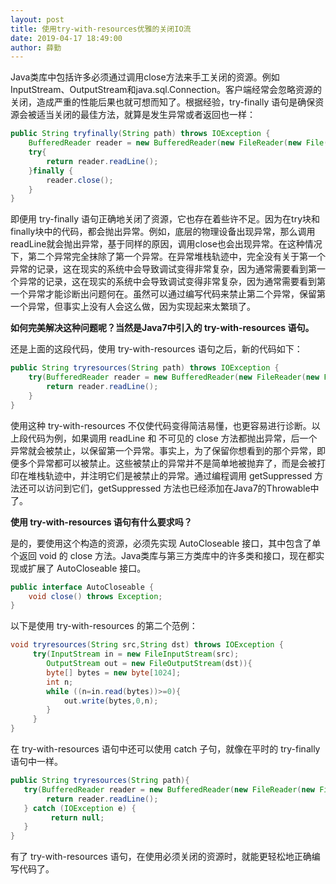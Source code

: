 ```yaml
---
layout: post
title: 使用try-with-resources优雅的关闭IO流
date: 2019-04-17 18:49:00
author: 薛勤
---
```

Java类库中包括许多必须通过调用close方法来手工关闭的资源。例如InputStream、OutputStream和java.sql.Connection。客户端经常会忽略资源的关闭，造成严重的性能后果也就可想而知了。根据经验，try-finally 语句是确保资源会被适当关闭的最佳方法，就算是发生异常或者返回也一样：

```java
public String tryfinally(String path) throws IOException {
    BufferedReader reader = new BufferedReader(new FileReader(new File(path)));
    try{
        return reader.readLine();
    }finally {
        reader.close();
    }
}
```

即便用 try-finally 语句正确地关闭了资源，它也存在着些许不足。因为在try块和finally块中的代码，都会抛出异常。例如，底层的物理设备出现异常，那么调用readLine就会抛出异常，基于同样的原因，调用close也会出现异常。在这种情况下，第二个异常完全抹除了第一个异常。在异常堆栈轨迹中，完全没有关于第一个异常的记录，这在现实的系统中会导致调试变得非常复杂，因为通常需要看到第一个异常的记录，这在现实的系统中会导致调试变得非常复杂，因为通常需要看到第一个异常才能诊断出问题何在。虽然可以通过编写代码来禁止第二个异常，保留第一个异常，但事实上没有人会这么做，因为实现起来太繁琐了。

**如何完美解决这种问题呢？当然是Java7中引入的 try-with-resources 语句。**

还是上面的这段代码，使用 try-with-resources 语句之后，新的代码如下：

```java
public String tryresources(String path) throws IOException {
    try(BufferedReader reader = new BufferedReader(new FileReader(new File(path)))){
        return reader.readLine();
    }
}
```

使用这种 try-with-resources 不仅使代码变得简洁易懂，也更容易进行诊断。以上段代码为例，如果调用 readLine 和 不可见的 close 方法都抛出异常，后一个异常就会被禁止，以保留第一个异常。事实上，为了保留你想看到的那个异常，即便多个异常都可以被禁止。这些被禁止的异常并不是简单地被抛弃了，而是会被打印在堆栈轨迹中，并注明它们是被禁止的异常。通过编程调用 getSuppressed 方法还可以访问到它们，getSuppressed 方法也已经添加在Java7的Throwable中了。

**使用 try-with-resources 语句有什么要求吗？**

是的，要使用这个构造的资源，必须先实现 AutoCloseable 接口，其中包含了单个返回 void 的 close 方法。Java类库与第三方类库中的许多类和接口，现在都实现或扩展了 AutoCloseable 接口。

```java
public interface AutoCloseable {
    void close() throws Exception;
}
```

以下是使用 try-with-resources 的第二个范例：

```java
void tryresources(String src,String dst) throws IOException {
     try(InputStream in = new FileInputStream(src);
        OutputStream out = new FileOutputStream(dst)){
        byte[] bytes = new byte[1024];
        int n;
        while ((n=in.read(bytes))>=0){
            out.write(bytes,0,n);
        }
     }
}
```

在 try-with-resources 语句中还可以使用 catch 子句，就像在平时的 try-finally 语句中一样。

```java
public String tryresources(String path){
   try(BufferedReader reader = new BufferedReader(new FileReader(new File(path)))){
        return reader.readLine();
   } catch (IOException e) {
         return null;
   }
}
```

有了 try-with-resources 语句，在使用必须关闭的资源时，就能更轻松地正确编写代码了。

